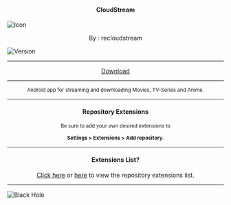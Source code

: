<h4> <p align="center"> CloudStream </p> </h4>

![Icon](https://rb.gy/176kob)

<p align="center"> By : recloudstream </p>

![Version](https://rb.gy/tmv2vc)

---

<p align ="center">
<a href="https://rb.gy/dbik5s" class="btn btn-outline-success"> Download </a>
</p>

---

<p align="center"> <sub>
Android app for streaming and downloading Movies, TV-Series and Anime.
</sub> </p>

---

<h4> <p align="center"> Repository Extensions </p> </h4>

<p align="center"> <sub>
Be sure to add your own desired extensions to
</sub> </p>
<p align="center"> <sub>
<b>Settings > Extensions > Add repository</b>.
</sub> </p>

---

<h4> <p align="center"> Extensions List? </p> </h4>

<p align="center">
<a href="https://rb.gy/cmfxm7">Click here</a> or <a href="https://rb.gy/hegc6p">here</a> to view the repository extensions list.
</p>

---

![Black Hole](https://rb.gy/z0dyyw)
